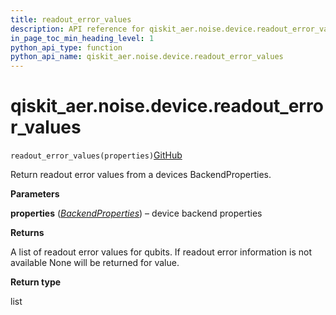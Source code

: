```yaml
---
title: readout_error_values
description: API reference for qiskit_aer.noise.device.readout_error_values
in_page_toc_min_heading_level: 1
python_api_type: function
python_api_name: qiskit_aer.noise.device.readout_error_values
---
```


# qiskit\_aer.noise.device.readout\_error\_values

<span id="qiskit_aer.noise.device.readout_error_values" />

`readout_error_values(properties)`[GitHub](https://github.com/qiskit/qiskit/tree/stable/0.40/qiskit_aer/noise/device/parameters.py "view source code")

Return readout error values from a devices BackendProperties.

**Parameters**

**properties** ([*BackendProperties*](qiskit.providers.models.BackendProperties "qiskit.providers.models.BackendProperties")) – device backend properties

**Returns**

A list of readout error values for qubits. If readout error information is not available None will be returned for value.

**Return type**

list

